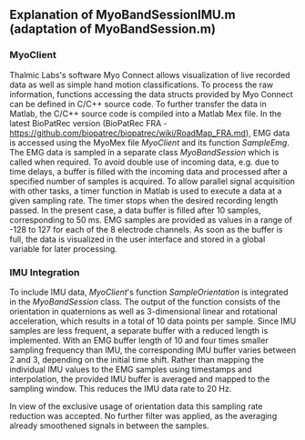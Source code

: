 ## Explanation of MyoBandSessionIMU.m (adaptation of MyoBandSession.m)

### MyoClient

Thalmic Labs's software Myo Connect allows visualization of live recorded data as well as simple hand motion classifications. To process the raw information, functions accessing the data structs provided by Myo Connect can be defined in C/C++ source code. To further transfer the data in Matlab, the C/C++ source code is compiled into a Matlab Mex file. In the latest BioPatRec version (BioPatRec FRA - https://github.com/biopatrec/biopatrec/wiki/RoadMap_FRA.md), EMG data is accessed using the MyoMex file _MyoClient_ and its function _SampleEmg_. The EMG data is sampled in a separate class _MyoBandSession_ which is called when required. To avoid double use of incoming data, e.g. due to time delays, a buffer is filled with the incoming data and processed after a specified number of samples is acquired. To allow parallel signal acquisition with other tasks, a timer function in Matlab is used to execute a data at a given sampling rate. The timer stops when the desired recording length passed. In the present case, a data buffer is filled after 10 samples, corresponding to 50 ms. EMG samples are provided as values in a range of -128 to 127 for each of the 8 electrode channels. As soon as the buffer is full, the data is visualized in the user interface and stored in a global variable for later processing.

### IMU Integration
To include IMU data, _MyoClient_'s function _SampleOrientation_ is integrated in the _MyoBandSession_ class. The output of the function consists of the orientation in quaternions as well as 3-dimensional linear and rotational acceleration, which results in a total of 10 data points per sample. Since IMU samples are less frequent, a separate buffer with a reduced length is implemented. With an EMG buffer length of 10 and four times smaller sampling frequency than IMU, the corresponding IMU buffer varies between 2 and 3, depending on the initial time shift. Rather than mapping the individual IMU values to the EMG samples using timestamps and interpolation, the provided IMU buffer is averaged and mapped to the sampling window. This reduces the IMU data rate to 20 Hz. 

In view of the exclusive usage of orientation data  this sampling rate reduction was accepted. No further filter was applied, as the averaging already smoothened signals in between the samples.
